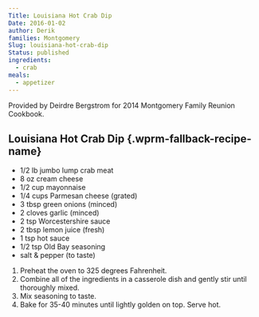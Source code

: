 ```yaml
---
Title: Louisiana Hot Crab Dip
Date: 2016-01-02
author: Derik
families: Montgomery
Slug: louisiana-hot-crab-dip
Status: published
ingredients:
  - crab
meals:
  - appetizer
---
```


Provided by Deirdre Bergstrom for 2014 Montgomery Family Reunion Cookbook. <!--WPRM Recipe 192-->

<div class="wprm-fallback-recipe">

Louisiana Hot Crab Dip {.wprm-fallback-recipe-name}
----------------------

<div class="wprm-fallback-recipe-ingredients">

-   1/2 lb jumbo lump crab meat
-   8 oz cream cheese
-   1/2 cup mayonnaise
-   1/4 cups Parmesan cheese (grated)
-   3 tbsp green onions (minced)
-   2 cloves garlic (minced)
-   2 tsp Worcestershire sauce
-   2 tbsp lemon juice (fresh)
-   1 tsp hot sauce
-   1/2 tsp Old Bay seasoning
-   salt & pepper (to taste)

</div>

<div class="wprm-fallback-recipe-instructions">

1.  Preheat the oven to 325 degrees Fahrenheit.
2.  Combine all of the ingredients in a casserole dish and gently stir until thoroughly mixed.
3.  Mix seasoning to taste.
4.  Bake for 35-40 minutes until lightly golden on top. Serve hot.

</div>

<div class="wprm-fallback-recipe-notes">

</div>

</div>

<!--End WPRM Recipe-->
